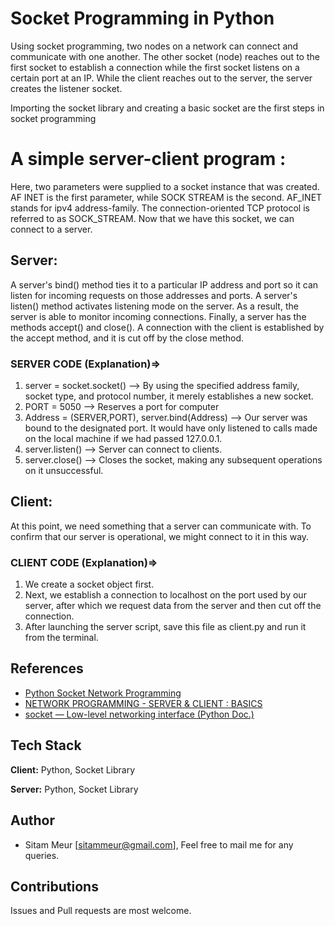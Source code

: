 # Socket Programming in Python

Using socket programming, two nodes on a network can connect and communicate with one another. The other socket (node) reaches out to the first socket to establish a connection while the first socket listens on a certain port at an IP. While the client reaches out to the server, the server creates the listener socket.

Importing the socket library and creating a basic socket are the first steps in socket programming

# A simple server-client program : 

Here, two parameters were supplied to a socket instance that was created. AF INET is the first parameter, while SOCK STREAM is the second. AF_INET stands for ipv4 address-family. The connection-oriented TCP protocol is referred to as SOCK_STREAM.
Now that we have this socket, we can connect to a server.

## Server:

A server's bind() method ties it to a particular IP address and port so it can listen for incoming requests on those addresses and ports. A server's listen() method activates listening mode on the server. As a result, the server is able to monitor incoming connections. Finally, a server has the methods accept() and close(). A connection with the client is established by the accept method, and it is cut off by the close method.

### SERVER CODE (Explanation)=> 

1. server = socket.socket() --> By using the specified address family, socket type, and protocol number, it merely establishes a new socket. 
2. PORT = 5050 --> Reserves a port for computer
3. Address = (SERVER,PORT), server.bind(Address) --> Our server was bound to the designated port. It would have only listened to calls made on the local machine if we had passed 127.0.0.1.
4. server.listen() --> Server can connect to clients. 
5. server.close() --> Closes the socket, making any subsequent operations on it unsuccessful.

## Client: 
At this point, we need something that a server can communicate with. To confirm that our server is operational, we might connect to it in this way.

### CLIENT CODE (Explanation)=> 
1. We create a socket object first.
2. Next, we establish a connection to localhost on the port used by our server, after which we request data from the server and then cut off the connection.
3. After launching the server script, save this file as client.py and run it from the terminal.

## References 

 - [Python Socket Network Programming](https://yasoob.me/2013/08/06/python-socket-network-programming/)
 - [NETWORK PROGRAMMING - SERVER & CLIENT : BASICS](https://www.bogotobogo.com/python/python_network_programming_server_client.php)
 - [socket — Low-level networking interface (Python Doc.)](https://docs.python.org/3/library/socket.html)

## Tech Stack

**Client:** Python, Socket Library

**Server:** Python, Socket Library


## Author
- Sitam Meur
 [sitammeur@gmail.com], 
 Feel free to mail me for any queries. 

## Contributions 
  
  Issues and Pull requests are most welcome. 
